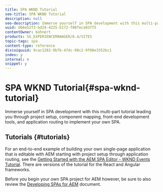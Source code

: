 ```yaml
---
title: SPA WKND Tutorial
seo-title: SPA WKND Tutorial
description: null
seo-description: Immerse yourself in SPA development with this multi-part tutorial leading you through project setup, component mapping, front-end development tools, and application routing to implement your own SPA.
uuid: d66e52f3-bd24-4225-b172-f08feca93ff5
contentOwner: bohnert
products: SG_EXPERIENCEMANAGER/6.4/SITES
topic-tags: spa
content-type: reference
discoiquuid: 9cac1282-9b7b-47dc-98c2-9f08e3352bc1
index: y
internal: n
snippet: y
---
```


# SPA WKND Tutorial{#spa-wknd-tutorial}

Immerse yourself in SPA development with this multi-part tutorial leading you through project setup, component mapping, front-end development tools, and application routing to implement your own SPA.

## Tutorials {#tutorials}

For an end-to-end example of building your own single-page application that is editable with AEM starting with project setup through application routing, see the [Getting Started with the AEM SPA Editor - WKND Events Tutorial](/content/help/en/experience-manager/kt/sites/using/getting-started-spa-wknd-tutorial-develop). There are versions of the tutorial for the React and Angular frameworks.

Before you begin your own SPA project for AEM however, be sure to also review the [Developing SPAs for AEM](../../../sites/developing/using/spa-architecture.md) document.  

